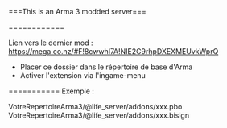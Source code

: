 ===This is an Arma 3 modded server===

============

Lien vers le dernier mod :
https://mega.co.nz/#F!8cwwhI7A!NIE2C9rhpDXEXMEUvkWprQ

- Placer ce dossier dans le répertoire de base d'Arma
- Activer l'extension via l'ingame-menu

===========
Exemple :

VotreRepertoireArma3/@life_server/addons/xxx.pbo <br>
VotreRepertoireArma3/@life_server/addons/xxx.bisign
